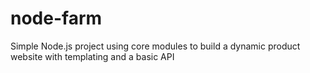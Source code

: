 # node-farm
Simple Node.js project using core modules to build a dynamic product website with templating and a basic API
